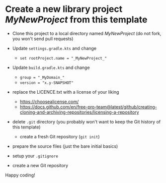 # Create a new library project _MyNewProject_ from this template

 * Clone this project to a local directory named _MyNewProject_ (do not fork, you won't send pull requests)
 * Update `settings.gradle.kts` and change
   * `set rootProject.name = "_MyNewProject_"`
 * Update `build.gradle.kts` and change
   * `group = "_MyDomain_"`
   * `version = "x.y-SNAPSHOT"`

 * replace the LICENCE.txt with a license of your liking
   * https://choosealicense.com/
   * https://docs.github.com/en/free-pro-team@latest/github/creating-cloning-and-archiving-repositories/licensing-a-repository
 * delete `.git` directory (you probably won't want to keep the Git history of this template)
   * create a fresh Git repository (`git init`)
 * prepare the source files (just the bare initial basics)
 * setup your `.gitignore`  
 * create a new Git repository

Happy coding!